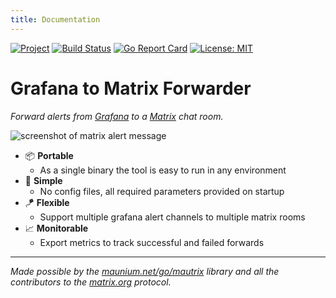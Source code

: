 ```yaml
---
title: Documentation
---
```


<!-- markdownlint-capture -->
<!-- markdownlint-disable MD033 -->

<span class="badge-placeholder">[![Project](https://img.shields.io/badge/project-gitlab-brightgreen?style=flat&logo=gitlab)](https://gitlab.com/hctrdev/grafana-matrix-forwarder/)</span>
<span class="badge-placeholder">[![Build Status](https://gitlab.com/hctrdev/grafana-matrix-forwarder/badges/main/pipeline.svg)](https://gitlab.com/hctrdev/grafana-matrix-forwarder/commits/main)</span>
<span class="badge-placeholder">[![Go Report Card](https://goreportcard.com/badge/gitlab.com/hctrdev/grafana-matrix-forwarder)](https://goreportcard.com/report/gitlab.com/hctrdev/grafana-matrix-forwarder)</span>
<span class="badge-placeholder">[![License: MIT](https://img.shields.io/badge/license-MIT-brightgreen)](https://gitlab.com/hctrdev/csharp-performance-recorder/-/blob/main/LICENSE)</span>

<!-- markdownlint-restore -->
# Grafana to Matrix Forwarder
*Forward alerts from [Grafana](https://grafana.com) to a [Matrix](https://matrix.org) chat room.*

![screenshot of matrix alert message](img/alertExample.png)

* 📦 **Portable**
    * As a single binary the tool is easy to run in any environment
* 📎 **Simple**
    * No config files, all required parameters provided on startup
* 🪁 **Flexible**
    * Support multiple grafana alert channels to multiple matrix rooms
* 📈 **Monitorable**
    * Export metrics to track successful and failed forwards

---

*Made possible by the [maunium.net/go/mautrix](https://maunium.net/go/mautrix/) library and all the contributors to the [matrix.org](https://matrix.org) protocol.*
